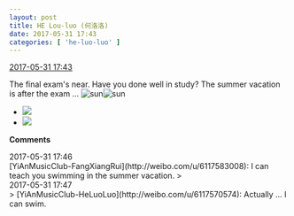 ```yaml
---
layout: post
title: HE Lou-luo (何洛洛)
date: 2017-05-31 17:43
categories: [ 'he-luo-luo' ]
---
```


<div class="weibo-info">
  <a href="http://weibo.com/6117570574/F5FNxxn5d">2017-05-31 17:43</a>
</div>

The final exam's near. Have you done well in study? The summer vacation is after the exam … ![sun](http://img.t.sinajs.cn/t4/appstyle/expression/ext/normal/e5/sun.gif)![sun](http://img.t.sinajs.cn/t4/appstyle/expression/ext/normal/e5/sun.gif)

<!-- more -->

<ul class="weibo-pic-list-1">
  <li class="weibo-pic">
    <a href="http://wx4.sinaimg.cn/mw690/006G0Hz8gy1fg4oohr96jj31hr1hrqv6.jpg"><img src="http://wx4.sinaimg.cn/thumb150/006G0Hz8gy1fg4oohr96jj31hr1hrqv6.jpg" /></a>
  </li>
  <li class="weibo-pic">
    <a href="http://wx4.sinaimg.cn/mw690/006G0Hz8gy1fg4ooltfs6j31hr1hrkjm.jpg"><img src="http://wx4.sinaimg.cn/thumb150/006G0Hz8gy1fg4ooltfs6j31hr1hrkjm.jpg" /></a>
  </li>
</ul>

**Comments**

<div class="weibo-info">2017-05-31 17:46</div>
[YiAnMusicClub-FangXiangRui](http://weibo.com/u/6117583008): I can teach you swimming in the summer vacation.
> <div class="weibo-info">2017-05-31 17:47</div>
> [YiAnMusicClub-HeLuoLuo](http://weibo.com/u/6117570574): Actually … I can swim.
